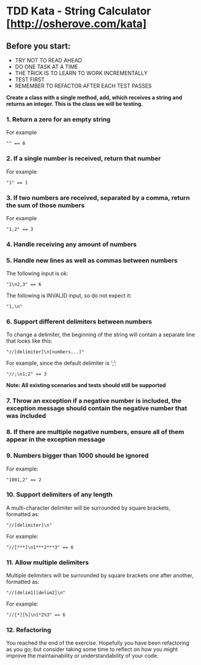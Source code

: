 # TDD Kata - String Calculator [http://osherove.com/kata]
## Before you start:
 * TRY NOT TO READ AHEAD
 * DO ONE TASK AT A TIME
 * THE TRICK IS TO LEARN TO WORK INCREMENTALLY
 * TEST FIRST
 * REMEMBER TO REFACTOR AFTER EACH TEST PASSES

**Create a class with a single method, add, which receives a string and returns an integer. This is the class we will be testing.**

### 1. Return a zero for an empty string

For example

    "" == 0
    
### 2. If a single number is received, return that number

For example

    "1" == 1
   
### 3. If two numbers are received, separated by a comma, return the sum of those numbers

For example

    "1,2" == 3
    
### 4. Handle receiving any amount of numbers

### 5. Handle new lines as well as commas between numbers

The following input is ok:

    "1\n2,3" == 6
    
The following is INVALID input, so do not expect it:

    "1,\n"

### 6. Support different delimiters between numbers

To change a delimiter, the beginning of the string will contain a separate line that looks like this:   

    "//[delimiter]\n[numbers...]"

For example, since the default delimiter is ‘;’:

    "//;\n1;2" == 3

**Note: All existing scenarios and tests should still be supported**

### 7. Throw an exception if a negative number is included, the exception message should contain the negative number that was included

### 8. If there are multiple negative numbers, ensure all of them appear in the exception message

### 9. Numbers bigger than 1000 should be ignored

For example:

    "1001,2" == 2

### 10. Support delimiters of any length

A multi-character delimiter will be surrounded by square brackets, formatted as:

    "//[delimiter]\n"

For example:

    "//[***]\n1***2***3" == 6

### 11. Allow multiple delimiters

Multiple delimiters will be surrounded by square brackets one after another, formatted as:

    "//[delim1][delim2]\n"

For example:

    "//[*][%]\n1*2%3" == 6

### 12. Refactoring

You reached the end of the exercise. Hopefully you have been refactoring as you go; but consider taking some time to reflect on how you might improve the maintainability or understandability of your code.